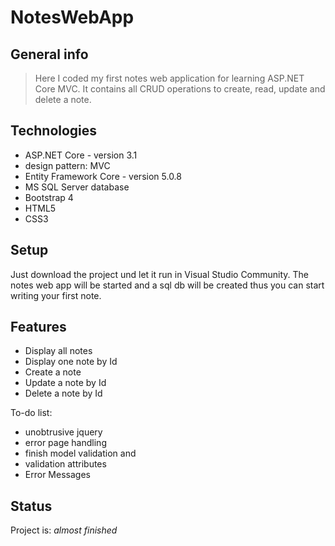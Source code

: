 # NotesWebApp

## General info
> Here I coded my first notes web application for learning ASP.NET Core MVC.
> It contains all CRUD operations to create, read, update  and delete a note.

## Technologies
* ASP.NET Core - version 3.1
* design pattern: MVC 
* Entity Framework Core - version 5.0.8
* MS SQL Server database
* Bootstrap 4
* HTML5
* CSS3 

## Setup
Just download the project und let it run in Visual Studio Community. 
The notes web app will be started and a sql db will be created thus you can start writing your first note.

## Features
* Display all notes
* Display one note by Id
* Create a note
* Update a note by Id
* Delete a note by Id

To-do list:
* unobtrusive jquery
* error page handling
* finish model validation and 
* validation attributes
* Error Messages

## Status
Project is: _almost finished_